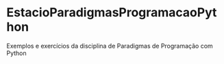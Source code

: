 # EstacioParadigmasProgramacaoPython
Exemplos e exercícios da disciplina de Paradigmas de Programação com Python
